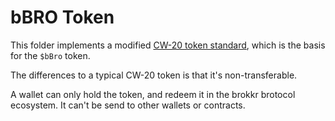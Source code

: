 # bBRO Token

This folder implements a modified [CW-20 token standard](https://github.com/CosmWasm/cw-plus/tree/main/contracts/cw20-base), which is the basis for the `$bBro` token.

The differences to a typical CW-20 token is that it's non-transferable. 

A wallet can only hold the token, and redeem it in the brokkr brotocol ecosystem. It can't be send to other wallets or contracts.

